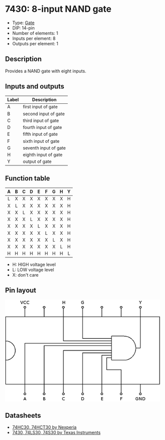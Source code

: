 # 7430: 8-input NAND gate

- Type: [Gate](gates.md)
- DIP: 14-pin
- Number of elements: 1
- Inputs per element: 8
- Outputs per element: 1

## Description

Provides a NAND gate with eight inputs.

## Inputs and outputs

| Label | Description           |
| ----- | --------------------- |
| A     | first input of gate   |
| B     | second input of gate  |
| C     | third input of gate   |
| D     | fourth input of gate  |
| E     | fifth  input of gate  |
| F     | sixth  input of gate  |
| G     | seventh input of gate |
| H     | eighth input of gate  |
| Y     | output of gate        |

## Function table

| A   | B   | C   | D   | E   | F   | G   | H   | Y   |
|:---:|:---:|:---:|:---:|:---:|:---:|:---:|:---:|:---:|
| L   | X   | X   | X   | X   | X   | X   | X   | H   |
| X   | L   | X   | X   | X   | X   | X   | X   | H   |
| X   | X   | L   | X   | X   | X   | X   | X   | H   |
| X   | X   | X   | L   | X   | X   | X   | X   | H   |
| X   | X   | X   | X   | L   | X   | X   | X   | H   |
| X   | X   | X   | X   | X   | L   | X   | X   | H   |
| X   | X   | X   | X   | X   | X   | L   | X   | H   |
| X   | X   | X   | X   | X   | X   | X   | L   | H   |
| H   | H   | H   | H   | H   | H   | H   | H   | L   |

- H: HIGH voltage level
- L: LOW voltage level
- X: don't care

## Pin layout

![](../dia/7430-dip.png)

## Datasheets

- [74HC30, 74HCT30 by Nexperia](https://assets.nexperia.com/documents/data-sheet/74HC_HCT30.pdf)
- [7430, 74LS30, 74S30 by Texas Instruments](http://www.ti.com.cn/cn/lit/ds/symlink/sn7430.pdf)
